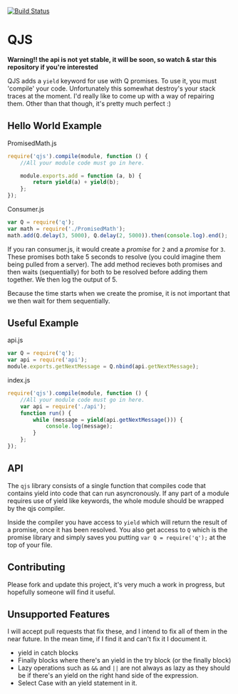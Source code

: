 [![Build Status](https://secure.travis-ci.org/ForbesLindesay/QJS.png?branch=master)](http://travis-ci.org/ForbesLindesay/QJS)

QJS
===

**Warning!! the api is not yet stable, it will be soon, so watch & star this repository if you're interested**


QJS adds a `yield` keyword for use with Q promises.  To use it, you must 'compile' your code.  Unfortunately this somewhat destroy's your stack traces at the moment.  I'd really like to come up with a way of repairing them. Other than that though, it's pretty much perfect :)

Hello World Example
-------------------

PromisedMath.js

```javascript
require('qjs').compile(module, function () {
    //All your module code must go in here.

    module.exports.add = function (a, b) {
        return yield(a) + yield(b);
    };
});
```

Consumer.js

```javascript
var Q = require('q');
var math = require('./PromisedMath');
math.add(Q.delay(3, 5000), Q.delay(2, 5000)).then(console.log).end();
```

If you ran consumer.js, it would create a _promise_ for `2` and a _promise_ for `3`.  These promises both take 5 seconds to resolve (you could imagine them being pulled from a server).  The add method recieves both promises and then waits (sequentially) for both to be resolved before adding them together.  We then log the output of 5.

Because the time starts when we create the promise, it is not important that we then wait for them sequentially.

Useful Example
---------------------

api.js

```javascript
var Q = require('q');
var api = require('api');
module.exports.getNextMessage = Q.nbind(api.getNextMessage);
```

index.js

```javascript
require('qjs').compile(module, function () {
    //All your module code must go in here.
    var api = require('./api');
    function run() {
        while (message = yield(api.getNextMessage())) {
            console.log(message);
        }
    };
});
```

API
---

The `qjs` library consists of a single function that compiles code that contains yield into code that can run asyncronously.  If any part of a module requires use of yield like keywords, the whole module should be wrapped by the qjs compiler.

Inside the compiler you have access to `yield` which will return the result of a promise, once it has been resolved.  You also get access to `Q` which is the promise library and simply saves you putting `var Q = require('q');` at the top of your file.

Contributing
------------

Please fork and update this project, it's very much a work in progress, but hopefully someone will find it useful.

Unsupported Features
--------------------

I will accept pull requests that fix these, and I intend to fix all of them in the near future.  In the mean time, if I find it and can't fix it I document it.

 - yield in catch blocks
 - Finally blocks where there's an yield in the try block (or the finally block)
 - Lazy operations such as `&&` and `||` are not always as lazy as they should be if there's an yield on the right hand side of the expression.
 - Select Case with an yield statement in it.
 